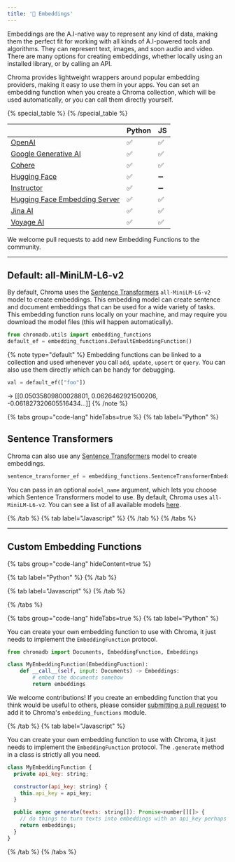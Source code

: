 ```yaml
---
title: '🧬 Embeddings'
---
```


Embeddings are the A.I-native way to represent any kind of data, making them the perfect fit for working with all kinds of A.I-powered tools and algorithms. They can represent text, images, and soon audio and video. There are many options for creating embeddings, whether locally using an installed library, or by calling an API.

Chroma provides lightweight wrappers around popular embedding providers, making it easy to use them in your apps. You can set an embedding function when you create a Chroma collection, which will be used automatically, or you can call them directly yourself.

{% special_table %}
{% /special_table %}

|                                                                    | Python | JS |
|--------------------------------------------------------------------|-----------|---------------|
| [OpenAI](/integrations/openai)                                     | ✅  | ✅ |
| [Google Generative AI](/integrations/google-gemini)                | ✅  | ✅ |
| [Cohere](/integrations/cohere)                                     | ✅  | ✅ |
| [Hugging Face](/integrations/hugging-face)                         | ✅  | ➖ |
| [Instructor](/integrations/instructor)                             | ✅  | ➖ |
| [Hugging Face Embedding Server](/integrations/hugging-face-server) | ✅  | ✅ |
| [Jina AI](/integrations/jinaai)                                    | ✅  | ✅ |
| [Voyage AI](/integrations/voyageai)                                | ✅  | ✅ |

We welcome pull requests to add new Embedding Functions to the community.

***

## Default: all-MiniLM-L6-v2

By default, Chroma uses the [Sentence Transformers](https://www.sbert.net/) `all-MiniLM-L6-v2` model to create embeddings. This embedding model can create sentence and document embeddings that can be used for a wide variety of tasks. This embedding function runs locally on your machine, and may require you download the model files (this will happen automatically).

```python
from chromadb.utils import embedding_functions
default_ef = embedding_functions.DefaultEmbeddingFunction()
```

{% note type="default" %}
Embedding functions can be linked to a collection and used whenever you call `add`, `update`, `upsert` or `query`. You can also use them directly which can be handy for debugging.
```py
val = default_ef(["foo"])
```
-> [[0.05035809800028801, 0.0626462921500206, -0.061827320605516434...]]
{% /note %}


<!--
## Transformers.js

Chroma can use [Transformers.js](https://github.com/xenova/transformers.js) to create embeddings locally on the machine. Transformers uses the 'Xenova/all-MiniLM-L6-v2' model. Make sure you have installed Transformers.js by running ```npm install @xenova/transformers``` from the commandline.

```javascript
const {ChromaClient} = require('chromadb');
const client = new ChromaClient({path: "http://localhost:8000"});
const {TransformersEmbeddingFunction} = require('chromadb');
const embedder = new TransformersEmbeddingFunction();

(async () => {
    // create the collection called name
    const collection = await client.getOrCreateCollection({name: "name", embeddingFunction: embedder})

    // add documents to the collection
    await collection.add({
        ids: ["id1", "id2", "id3"],
        metadatas: [{"chapter": "3", "verse": "16"}, {"chapter": "3", "verse": "5"}, {"chapter": "29", "verse": "11"}],
        documents: ["lorem ipsum...", "doc2", "doc3"],
    })

    // query the collection
    const results = await collection.query({
        nResults: 2,
        queryTexts: ["lorem ipsum"]
    })
})();

``` -->

{% tabs group="code-lang" hideTabs=true %}
{% tab label="Python" %}

## Sentence Transformers

Chroma can also use any [Sentence Transformers](https://www.sbert.net/) model to create embeddings.

```python
sentence_transformer_ef = embedding_functions.SentenceTransformerEmbeddingFunction(model_name="all-MiniLM-L6-v2")
```

You can pass in an optional `model_name` argument, which lets you choose which Sentence Transformers model to use. By default, Chroma uses `all-MiniLM-L6-v2`. You can see a list of all available models [here](https://www.sbert.net/docs/pretrained_models.html).

{% /tab %}
{% tab label="Javascript" %}
{% /tab %}
{% /tabs %}


***


## Custom Embedding Functions

{% tabs group="code-lang" hideContent=true %}

{% tab label="Python" %}
{% /tab %}

{% tab label="Javascript" %}
{% /tab %}

{% /tabs %}

{% tabs group="code-lang" hideTabs=true %}
{% tab label="Python" %}

You can create your own embedding function to use with Chroma, it just needs to implement the `EmbeddingFunction` protocol.

```python
from chromadb import Documents, EmbeddingFunction, Embeddings

class MyEmbeddingFunction(EmbeddingFunction):
    def __call__(self, input: Documents) -> Embeddings:
        # embed the documents somehow
        return embeddings
```

We welcome contributions! If you create an embedding function that you think would be useful to others, please consider [submitting a pull request](https://github.com/chroma-core/chroma) to add it to Chroma's `embedding_functions` module.


{% /tab %}
{% tab label="Javascript" %}

You can create your own embedding function to use with Chroma, it just needs to implement the `EmbeddingFunction` protocol. The `.generate` method in a class is strictly all you need.

```javascript
class MyEmbeddingFunction {
  private api_key: string;

  constructor(api_key: string) {
    this.api_key = api_key;
  }

  public async generate(texts: string[]): Promise<number[][]> {
    // do things to turn texts into embeddings with an api_key perhaps
    return embeddings;
  }
}
```

{% /tab %}
{% /tabs %}
